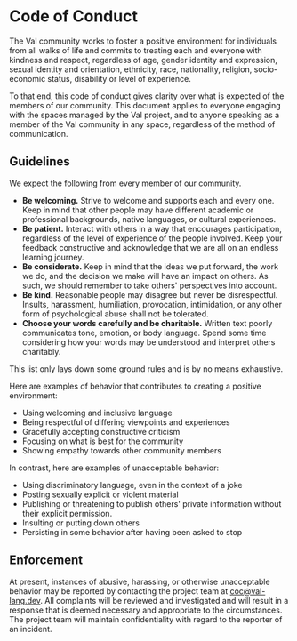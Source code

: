 # Code of Conduct

The Val community works to foster a positive environment for individuals from all walks of life and commits to treating each and everyone with kindness and respect, regardless of age, gender identity and expression, sexual identity and orientation, ethnicity, race, nationality, religion, socio-economic status, disability or level of experience.

To that end, this code of conduct gives clarity over what is expected of the members of our community.
This document applies to everyone engaging with the spaces managed by the Val project, and to anyone speaking as a member of the Val community in any space, regardless of the method of communication.

## Guidelines

We expect the following from every member of our community.
- **Be welcoming.** Strive to welcome and supports each and every one. Keep in mind that other people may have different academic or professional backgrounds, native languages, or cultural experiences.
- **Be patient.** Interact with others in a way that encourages participation, regardless of the level of experience of the people involved. Keep your feedback constructive and acknowledge that we are all on an endless learning journey.
- **Be considerate.** Keep in mind that the ideas we put forward, the work we do, and the decision we make will have an impact on others. As such, we should remember to take others' perspectives into account.
- **Be kind.** Reasonable people may disagree but never be disrespectful. Insults, harassment, humiliation, provocation, intimidation, or any other form of psychological abuse shall not be tolerated.
- **Choose your words carefully and be charitable.** Written text poorly communicates tone, emotion, or body language. Spend some time considering how your words may be understood and interpret others charitably.

This list only lays down some ground rules and is by no means exhaustive.

Here are examples of behavior that contributes to creating a positive environment:
- Using welcoming and inclusive language
- Being respectful of differing viewpoints and experiences
- Gracefully accepting constructive criticism
- Focusing on what is best for the community
- Showing empathy towards other community members

In contrast, here are examples of unacceptable behavior:
- Using discriminatory language, even in the context of a joke
- Posting sexually explicit or violent material
- Publishing or threatening to publish others' private information without their explicit permission.
- Insulting or putting down others
- Persisting in some behavior after having been asked to stop

## Enforcement

At present, instances of abusive, harassing, or otherwise unacceptable behavior may be reported by contacting the project team at [coc@val-lang.dev](mailto:coc@val-lang.dev).
All complaints will be reviewed and investigated and will result in a response that is deemed necessary and appropriate to the circumstances.
The project team will maintain confidentiality with regard to the reporter of an incident.